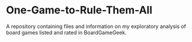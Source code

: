 # One-Game-to-Rule-Them-All
A repository containing files and information on my exploratory analysis of board games listed and rated in BoardGameGeek.
